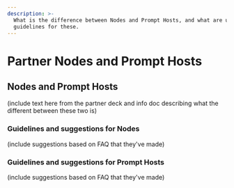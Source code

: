 ```yaml
---
description: >-
  What is the difference between Nodes and Prompt Hosts, and what are useful
  guidelines for these.
---
```


# Partner Nodes and Prompt Hosts

## Nodes and Prompt Hosts

\(include text here from the partner deck and info doc describing what the different between these two is\)



### Guidelines and suggestions for Nodes

\(include suggestions based on FAQ that they've made\)



### Guidelines and suggestions for Prompt Hosts

\(include suggestions based on FAQ that they've made\)

